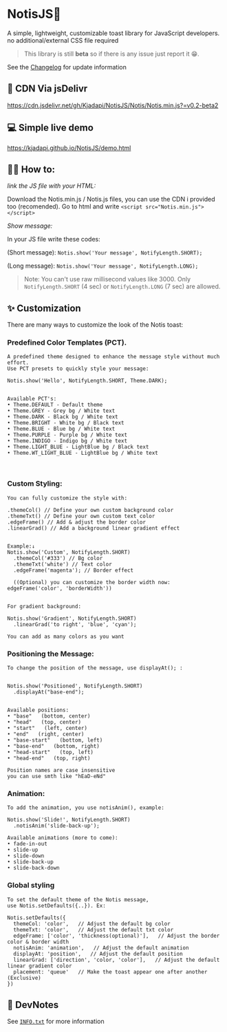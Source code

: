 # NotisJS🍞

A simple, lightweight, customizable toast library for JavaScript developers. no additional/external CSS file required
> This library is still **beta** so if there is any issue just report it 😁.

See the [Changelog](./CHANGELOG.md) for update information

## 🔗 CDN Via jsDelivr
https://cdn.jsdelivr.net/gh/Kjadapi/NotisJS/Notis/Notis.min.js?=v0.2-beta2

## 💻 Simple live demo 
https://kjadapi.github.io/NotisJS/demo.html

## 👨‍💻 How to:
*link the JS file with your HTML:* 

Download the Notis.min.js / Notis.js files, you can use the CDN i provided too (recomended). Go to html and write 
`<script src="Notis.min.js"></script>` 

*Show message:*

In your JS file write these codes: 

(Short message):
`Notis.show('Your message', NotifyLength.SHORT);`

(Long message):
`Notis.show('Your message', NotifyLength.LONG);`

> Note: You can't use raw millisecond values like 3000. Only `NotifyLength.SHORT` (4 sec) or `NotifyLength.LONG` (7 sec) are allowed.

## ✨ Customization 

There are many ways to customize the look of the Notis toast:

### Predefined Color Templates (PCT). 
    
    A predefined theme designed to enhance the message style without much effort.
    Use PCT presets to quickly style your message:
    
    Notis.show('Hello', NotifyLength.SHORT, Theme.DARK);

    
    Available PCT's:
    • Theme.DEFAULT - Default theme
    • Theme.GREY - Grey bg / White text
    • Theme.DARK - Black bg / White text
    • Theme.BRIGHT - White bg / Black text
    • Theme.BLUE - Blue bg / White text
    • Theme.PURPLE - Purple bg / White text
    • Theme.INDIGO - Indigo bg / White text
    • Theme.LIGHT_BLUE - LightBlue bg / Black text
    • Theme.WT_LIGHT_BLUE - LightBlue bg / White text
  ️
### Custom Styling:
    
    You can fully customize the style with:
    
    .themeCol() // Define your own custom background color
    .themeTxt() // Define your own custom text color
    .edgeFrame() // Add & adjust the border color
    .linearGrad() // Add a background linear gradient effect

    
    Example:↓
    Notis.show('Custom', NotifyLength.SHORT)
      .themeCol('#333') // Bg color
      .themeTxt('white') // Text color
      .edgeFrame('magenta'); // Border effect
      
      ((Optional) you can customize the border width now: edgeFrame('color', 'borderWidth')) 

    
    For gradient background:
    
    Notis.show('Gradient', NotifyLength.SHORT)
      .linearGrad('to right', 'blue', 'cyan');
      
    You can add as many colors as you want
    
### Positioning the Message:

    To change the position of the message, use displayAt(); :

    
    Notis.show('Positioned', NotifyLength.SHORT)
      .displayAt("base-end");

    
    Available positions:
    • "base"   (bottom, center)
    • "head"   (top, center)
    • "start"   (left, center)
    • "end"   (right, center)
    • "base-start"   (bottom, left)
    • "base-end"   (bottom, right)
    • "head-start"   (top, left)
    • "head-end"   (top, right)
    
    Position names are case insensitive
    you can use smth like "hEaD-eNd"

  
### Animation:
   
    To add the animation, you use notisAnim(), example:
    
    Notis.show('Slide!', NotifyLength.SHORT)
      .notisAnim('slide-back-up');
    
    Available animations (more to come):
    • fade-in-out
    • slide-up
    • slide-down
    • slide-back-up
    • slide-back-down
    
### Global styling

    To set the default theme of the Notis message, 
    use Notis.setDefaults({..}). Ex:
    
    Notis.setDefaults({
      themeCol: 'color',   // Adjust the default bg color
      themeTxt: 'color',   // Adjust the default txt color
      edgeFrame: ['color', 'thickness(optional)'],   // Adjust the border color & border width
      notisAnim: 'animation',   // Adjust the default animation
      displayAt: 'position',   // Adjust the default position
      linearGrad: ['direction', 'color, 'color'],   // Adjust the default linear gradient color
      placement: 'queue'   // Make the toast appear one after another (Exclusive)
    })

## 📝 DevNotes 
See [`INFO.txt`](./INFO.txt) for more information
